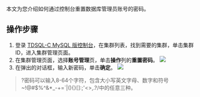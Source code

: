 本文为您介绍如何通过控制台重置数据库管理员账号的密码。

## 操作步骤
1. 登录 [TDSQL-C MySQL 版控制台](https://console.cloud.tencent.com/cynosdb)，在集群列表，找到需要的集群，单击集群 ID，进入集群管理页面。
2. 在集群管理页面，选择**账号管理**页，单击**操作**列的**重置密码**。
![](https://main.qcloudimg.com/raw/bd302b28e8465d4dfe4c2e8206521196.png)
3. 在弹出的对话框，输入新密码，单击**确定**。
![](https://qcloudimg.tencent-cloud.cn/raw/72131f22d960b5988cebc752c4e62c25.png)
>?密码可以输入8-64个字符，包含大小写英文字母、数字和符号~!@#$%^&*_-+=`|\(){}[]:;'<>,.?/中的任意三种。
